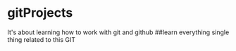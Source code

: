 # gitProjects
It's about learning how to work with git and github
##learn everything single thing related to this GIT
